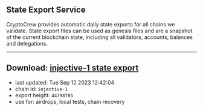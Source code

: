 ## State Export Service
CryptoCrew provides automatic daily state exports for all chains we validate. State export files can be used as genesis files and are a snapshot of the current blockchain state, including all validators, accounts, balances and delegations.

---
**Download: [injective-1 state export](https://dl.ccvalidators.com/SERVICE/injective/injective-1_export_44798785.json)**
---

- last updated: Tue Sep 12 2023 12:42:04
- chain id: `injective-1`
- export height: `44798785`
- use for: airdrops, local tests, chain recovery
